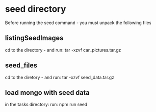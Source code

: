 # seed directory
Before running the seed command - you must unpack the following files

## listingSeedImages
cd to the directory - and run: tar -xzvf car_pictures.tar.gz

## seed_files
cd to the diretory - and run: tar -xzvf seed_data.tar.gz

## load mongo with seed data
in the tasks directory: run:  npm run seed
